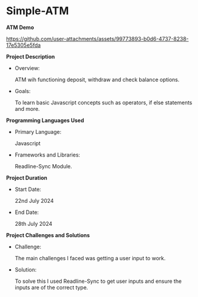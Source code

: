 # Simple-ATM

**ATM Demo**

https://github.com/user-attachments/assets/99773893-b0d6-4737-8238-17e5305e5fda

**Project Description**

- Overview:

  ATM wih functioning deposit, withdraw and check balance options.

- Goals:

  To learn basic Javascript concepts such as operators, if else statements and more.

**Programming Languages Used**

- Primary Language:

  Javascript

- Frameworks and Libraries:

  Readline-Sync Module.

**Project Duration**

- Start Date:

  22nd July 2024

- End Date:

  28th July 2024

**Project Challenges and Solutions**

- Challenge:

  The main challenges I faced was getting a user input to work.

- Solution:

  To solve this I used Readline-Sync to get user inputs and ensure the inputs are of the correct type.
